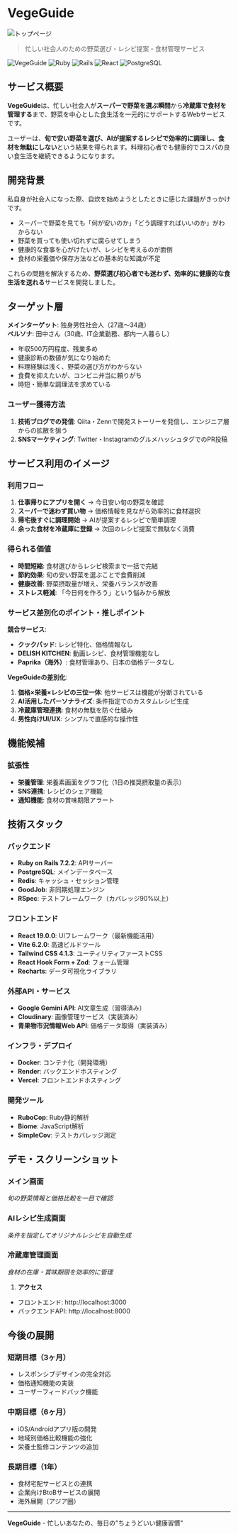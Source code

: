 # VegeGuide
![トップページ](frontend/public/top.png)
> 忙しい社会人のための野菜選び・レシピ提案・食材管理サービス

![VegeGuide](https://img.shields.io/badge/VegeGuide-野菜管理アプリ-brightgreen)
![Ruby](https://img.shields.io/badge/Ruby-3.3.0-red)
![Rails](https://img.shields.io/badge/Rails-7.2.2-red)
![React](https://img.shields.io/badge/React-19.0.0-blue)
![PostgreSQL](https://img.shields.io/badge/PostgreSQL-Database-blue)

## サービス概要

**VegeGuide**は、忙しい社会人が**スーパーで野菜を選ぶ瞬間**から**冷蔵庫で食材を管理する**まで、野菜を中心とした食生活を一元的にサポートするWebサービスです。

ユーザーは、**旬で安い野菜を選び、AIが提案するレシピで効率的に調理し、食材を無駄にしない**という結果を得られます。料理初心者でも健康的でコスパの良い食生活を継続できるようになります。

## 開発背景

私自身が社会人になった際、自炊を始めようとしたときに感じた課題がきっかけです。

- スーパーで野菜を見ても「何が安いのか」「どう調理すればいいのか」がわからない
- 野菜を買っても使い切れずに腐らせてしまう
- 健康的な食事を心がけたいが、レシピを考えるのが面倒
- 食材の栄養価や保存方法などの基本的な知識が不足

これらの問題を解決するため、**野菜選び初心者でも迷わず、効率的に健康的な食生活を送れる**サービスを開発しました。

## ターゲット層

**メインターゲット**: 独身男性社会人（27歳〜34歳）  
**ペルソナ**: 田中さん（30歳、IT企業勤務、都内一人暮らし）

- 年収500万円程度、残業多め
- 健康診断の数値が気になり始めた
- 料理経験は浅く、野菜の選び方がわからない
- 食費を抑えたいが、コンビニ弁当に頼りがち
- 時短・簡単な調理法を求めている

### ユーザー獲得方法
1. **技術ブログでの発信**: Qiita・Zennで開発ストーリーを発信し、エンジニア層からの拡散を狙う
2. **SNSマーケティング**: Twitter・InstagramのグルメハッシュタグでのPR投稿

## サービス利用のイメージ

### 利用フロー
1. **仕事帰りにアプリを開く** → 今日安い旬の野菜を確認
2. **スーパーで迷わず買い物** → 価格情報を見ながら効率的に食材選択
3. **帰宅後すぐに調理開始** → AIが提案するレシピで簡単調理
4. **余った食材を冷蔵庫に登録** → 次回のレシピ提案で無駄なく消費

### 得られる価値
- **時間短縮**: 食材選びからレシピ検索まで一括で完結
- **節約効果**: 旬の安い野菜を選ぶことで食費削減
- **健康改善**: 野菜摂取量が増え、栄養バランスが改善
- **ストレス軽減**: 「今日何を作ろう」という悩みから解放

### サービス差別化のポイント・推しポイント

**競合サービス**:
- **クックパッド**: レシピ特化、価格情報なし
- **DELISH KITCHEN**: 動画レシピ、食材管理機能なし
- **Paprika（海外）**: 食材管理あり、日本の価格データなし

**VegeGuideの差別化**:
1. **価格×栄養×レシピの三位一体**: 他サービスは機能が分断されている
2. **AI活用したパーソナライズ**: 条件指定でのカスタムレシピ生成
3. **冷蔵庫管理連携**: 食材の無駄を防ぐ仕組み
4. **男性向けUI/UX**: シンプルで直感的な操作性

## 機能候補

### 拡張性
- **栄養管理**: 栄養素画面をグラフ化（1日の推奨摂取量の表示）
- **SNS連携**: レシピのシェア機能
- **通知機能**: 食材の賞味期限アラート


## 技術スタック

### バックエンド
- **Ruby on Rails 7.2.2**: APIサーバー
- **PostgreSQL**: メインデータベース
- **Redis**: キャッシュ・セッション管理
- **GoodJob**: 非同期処理エンジン
- **RSpec**: テストフレームワーク（カバレッジ90%以上）

### フロントエンド  
- **React 19.0.0**: UIフレームワーク（最新機能活用）
- **Vite 6.2.0**: 高速ビルドツール
- **Tailwind CSS 4.1.3**: ユーティリティファーストCSS
- **React Hook Form + Zod**: フォーム管理
- **Recharts**: データ可視化ライブラリ

### 外部API・サービス
- **Google Gemini API**: AI文章生成（習得済み）
- **Cloudinary**: 画像管理サービス（実装済み）
- **青果物市況情報Web API**: 価格データ取得（実装済み）

### インフラ・デプロイ
- **Docker**: コンテナ化（開発環境）
- **Render**: バックエンドホスティング
- **Vercel**: フロントエンドホスティング

### 開発ツール
- **RuboCop**: Ruby静的解析
- **Biome**: JavaScript解析
- **SimpleCov**: テストカバレッジ測定

## デモ・スクリーンショット

### メイン画面
*旬の野菜情報と価格比較を一目で確認*

### AIレシピ生成画面
*条件を指定してオリジナルレシピを自動生成*

### 冷蔵庫管理画面
*食材の在庫・賞味期限を効率的に管理*

1. **アクセス**
- フロントエンド: http://localhost:3000
- バックエンドAPI: http://localhost:8000

## 今後の展開

### 短期目標（3ヶ月）
- レスポンシブデザインの完全対応
- 価格通知機能の実装
- ユーザーフィードバック機能

### 中期目標（6ヶ月）
- iOS/Androidアプリ版の開発
- 地域別価格比較機能の強化
- 栄養士監修コンテンツの追加

### 長期目標（1年）
- 食材宅配サービスとの連携
- 企業向けBtoBサービスの展開
- 海外展開（アジア圏）

---

**VegeGuide** - 忙しいあなたの、毎日の"ちょうどいい健康習慣"
